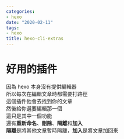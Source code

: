 ```yaml
---
categories:
- hexo
date: "2020-02-11"
tags:
- hexo
title: hexo-cli-extras
---
```


# 好用的插件

因為 hexo 本身沒有提供編輯器  
所以每次在編輯文章時都需要打路徑  
這個插件他會去找到你的文章  
然後給你選要編輯那一個  
這只是其中一個功能  
還有**重新命名**、**刪除**、**隔離**和**加入**  
**隔離**是將其他文章暫時隔離，**加入**是將文章加回來

